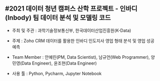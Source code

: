 #2021 데이터 청년 캠퍼스 산학 프로젝트 - 인바디(Inbody) 팀 데이터 분석 및 모델링 코드
---
+ 주최 및 주관 : 과학기술정보통신부, 한국데이터산업진흥원(K-Data) 

+ 주제 : Zoho CRM 데이터를 활용한 인바디 인도지사 영업 형태 분석 및 영업 성공 예측 

+ Team Member : 안예린(PM, Data Scientist), 남규언(Web Programmer), 양민영(Data Engineer), 윤조현(Data Engineer) 

+ 사용 툴 : Python, Pycharm, Jupyter Notebook 

